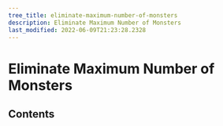```yaml
---
tree_title: eliminate-maximum-number-of-monsters
description: Eliminate Maximum Number of Monsters
last_modified: 2022-06-09T21:23:28.2328
---
```


# Eliminate Maximum Number of Monsters

## Contents
